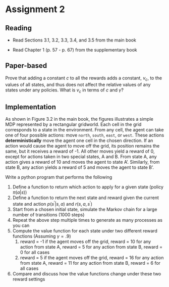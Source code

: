 # Assignment 2

## Reading 

- Read Sections 3.1, 3.2, 3.3, 3.4, and 3.5 from the main book

- Read Chapter 1 (p. 57 - p. 67) from the supplementary book


## Paper-based 

Prove that adding a constant $c$ to all the rewards adds a constant, $v_c$, to the values of all states, and thus does not affect the relative values of any states under any policies. What is $v_c$ in terms of $c$ and $\gamma$?

## Implementation 

As shown in Figure 3.2 in the main book, the figures illustrates a simple MDP represented by a rectangular gridworld. Each cell in the grid corresponds to a state in the environment. From any cell, the agent can take one of four possible actions: move `north`, `south`, `east`, or `west`. These actions **deterministically** move the agent one cell in the chosen direction. If an action would cause the agent to move off the grid, its position remains the same, but it receives a reward of -1. All other moves yield a reward of 0, except for actions taken in two special states, A and B. From state A, any action gives a reward of 10 and moves the agent to state A’. Similarly, from state B, any action yields a reward of 5 and moves the agent to state B’.

Write a python program that performs the following
1. Define a function to return which action to apply for a given state (policy $\pi (a|s)$)
2. Define a function to return the next state and reward given the current state and action $p(s^\prime | s,a)$ and $r(s,a,s^\prime)$
3. Start from a chosen initial state, simulate the Markov chain for a large number of transitions (1000 steps)
4. Repeat the above step multiple times to generate as many processes as you can 
5. Compute the value function for each state under two different reward functions (Assuming $\gamma=.9$)
   1. reward = -1 if the agent moves off the grid, reward = 10 for any action from state A, reward = 5 for any action from state B, reward = 0 for all cases
   2. reward = 5 if the agent moves off the grid, reward = 16 for any action from state A, reward = 11 for any action from state B, reward = 6 for all cases
6. Compare and discuss how the value functions change under these two reward settings
